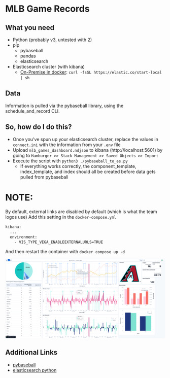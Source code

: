 # MLB Game Records

## What you need
- Python (probably v3, untested with 2)
- pip
  - pybaseball
  - pandas
  - elasticsearch
- Elasticsearch cluster (with kibana)
  - [On-Premise in docker](https://www.elastic.co/docs/solutions/search/run-elasticsearch-locally): `curl -fsSL https://elastic.co/start-local | sh`

## Data

Information is pulled via the pybaseball library, using the schedule_and_record CLI.

## So, how do I do this?
- Once you've spun up your elasticsearch cluster, replace the values in `connect.ini` with the information from your `.env` file
- Upload `mlb_games_dashboard.ndjson` to kibana (http://localhost:5601) by going to `Hamburger >> Stack Management >> Saved Objects >> Import`
- Execute the script with `python3 ./pybaseball_to_es.py`
  - If everything works correctly, the component_template, index_template, and index should all be created before data gets pulled from pybaseball

# NOTE: 

By default, external links are disabled by default (which is what the team logos use)
Add this setting in the `docker-compose.yml`

```
kibana:
  ...
  environment:
    - VIS_TYPE_VEGA_ENABLEEXTERNALURLS=TRUE
```
And then restart the container with `docker compose up -d`

![Preview of MLB Game Records Dashboard](mlb_game_records.png)

## Additional Links
- [pybaseball](https://pypi.org/project/pybaseball/)
- [elasticsearch python](https://www.elastic.co/docs/reference/elasticsearch/clients/python)
